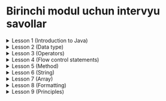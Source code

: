 # **Birinchi modul uchun intervyu savollar**

<details>
  <summary>Lesson 1 (Introduction to Java)</summary>

  - Javani afzalliklari nimada?
  - Compiler nima?
  - Interpreter nima?
  - JDK nima?
  - JLS nima?
  - JVM nima?
  - JRE nima?
  - JDK kompanentlari qaysilar?
  - Devtools nima?
  - Bytecode nima?
  - Java nimani hisobiga **OS**dan mustaqil?

</details>
<details>
  <summary>Lesson 2 (Data type)</summary>

  - Token nima?
  - Translation unit nima?
  - Javada Tokenlarni nechta tipi mavjud?
  - Javada Character Set nima?
  - Identifiers nima va Identifiers qoidalari?
  - Javada necha xil comment turlari bor?
  - Javada necha xil keywordlar bor?
  - Javada necha turdagi variablelar mavjud?
  - Javada primitive type bilan non-primitive typeni nima farqi bor?
  - Variable scope nima?
  - Scanner class qanday resurslardan ma'lumot o'qiy oladi?
  - Javada necha xil data type lar mavjud?
  - Scannerdagi bug ?

</details>
<details>
  <summary>Lesson 3 (Operators)</summary>

  - Javada Operator nima?
  - Unary operator nima?
  - Binary operator nima?
  - Ternary operator nima?
  - Widening Casting nima?
  - Narrowing Casting nima?
  - Javada Arithmetic operatorlar qaysilar?
  - Javada Arithmetic operatorlarni priority levellari qanday?
  - Javada Relational operatorlar qaysilar?
  - Javada Logical operatorlar qaysilar?
  - Javada Assigment operatorlar qaysilar?
  - `x = x + y` va `x += y` o'rtasida farq bormi?

</details>
<details>
  <summary>Lesson 4 (Flow control statements)</summary>

  - Execution Flow nima?
  - Control Flow nima?
  - `if` bilan `else-if` ni nima farqi bor?
  - Switch nima?
  - Switch bilan else-if ishlashini tushuntirib bering.
  - Loop nima?
  - For bilan While ni nima farqi bor?
  - While bilan do-while ni farqi nimada?
  - Javada Control Flowning necha xil turi mavjud?
  - Unicode System nima?

</details>
<details>
  <summary>Lesson 5 (Method)</summary>

  - Method nima?
  - Method Definition nima?
  - Method Declaration nima?
  - Method Signature nima?
  - Method Body nima?
  - Stack nima?
  - Stack Frame nima?
  - Recursion method nima?
  - Group of Recursion nima?
  - Type of Recursion nima?

</details>
<details>
  <summary>Lesson 6 (String)</summary>

  - Javada String nima?
  - Javada String yaratishning necha xil usuli mavjud?
  - String immutable classmi?
  - Immutable class nima?
  - `StringBuilder` bilan `StringBuffer` ni qanday farqi bor?
  - Javada String Constant Pool nima?
  - Javada String Literal nima?
  - String Literal xotirada qanday joylashadi?
  - Quyidagi kodda nechta object yaratiladi?
  ```String s1 = new String("Student");
     String s2 = new String("Student");
     String s3 = "Student";
     String s4 = "Student";
  ```
  - String Thread safe mi?
  - Stringni kamchiliklari nimada?
  - String Wrapper classmi?
  - Stringni replace() metodi nima vazifa bajaradi?
  - Stringni intern() metodi nima vazifa bajaradi?
  - String intern() metodi nima uchun ishlatiladi?

</details>
<details>
  <summary>Lesson 7 (Array)</summary>

  - Array nima? 
  - Turli data type lar uchun arrayni default qiymati qanday?
  - Javada Array yaratganimizdan keyin uni size ini o'zgartira olamizmi?
  - Arrayni size ini minus raqam bilan belgilay olamizmi?
  - Arrayni array size siz e'lon qila olamizmi?
  - Array JVM xotirasini qayerida joylashadi?
  - ArrayStoreException nima?
  - Javada Anonymous Array nima?
  - Javada Jagged Array nima?
  - Arrayni afzallik va kamchiligi nimada?

</details>
<details>
  <summary>Lesson 8 (Formatting)</summary>

  - Javada Formatting nima?
  - String classni format() metodi javani nechinchi versiyasida taqdim etilgan?
  - String classni format() metodini qachon ishlatishimiz kerak?
  - **%s**  belgisini qachon ishlatamiz?
  - **%n**  belgisini vazifasi nima?
  - `System.out.printf()` haqida ma'lumot bering.

</details>
<details>
  <summary>Lesson 9 (Principles)</summary>

  - Programming Principles nima?
  - Qanday qilib effective code yoziladi?
  - DRY nima?
  - KISS nima?

</details>
